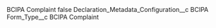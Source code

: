 <?xml version="1.0" encoding="UTF-8"?>
<CustomMetadata xmlns="http://soap.sforce.com/2006/04/metadata" xmlns:xsi="http://www.w3.org/2001/XMLSchema-instance" xmlns:xsd="http://www.w3.org/2001/XMLSchema">
    <label>BCIPA Complaint</label>
    <protected>false</protected>
    <values>
        <field>Declaration_Metadata_Configuration__c</field>
        <value xsi:type="xsd:string">BCIPA</value>
    </values>
    <values>
        <field>Form_Type__c</field>
        <value xsi:type="xsd:string">BCIPA Complaint</value>
    </values>
</CustomMetadata>
